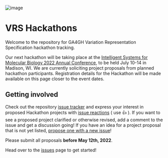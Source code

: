 ![image](https://user-images.githubusercontent.com/811065/152251526-f59594e4-5a87-47e8-aa71-a2ed53fe6e95.png)

# VRS Hackathons
Welcome to the repository for GA4GH Variation Representation Specification hackathon tracking. 

Our next hackathon will be taking place at the 
[Intelligent Systems for Molecular Biology 2022 Annual Conference](https://www.iscb.org/ismb2022),
to be held July 10-14 in Madison, WI. We are currently soliciting project 
proposals from planned hackathon participants. Registration details for the Hackathon will be
made available on this page closer to the event dates.

## Getting involved

Check out the repository [issue tracker](https://github.com/ga4gh/vrs-hackathons/issues?q=is%3Aissue+is%3Aopen+label%3A%22project+proposal%22) 
and express your interest in proposed Hackathon projects with [issue reactions](https://github.blog/2016-03-10-add-reactions-to-pull-requests-issues-and-comments/) 
( use 👍 ). If you want to see a proposed project clarified or otherwise revised, add a comment 
to the issue and get a discussion going! If you have an idea for a project proposal that is not
yet listed, [propose one with a new issue](https://github.com/ga4gh/vrs-hackathons/issues/new?assignees=&labels=project+proposal&template=project-proposal-template.md&title=)! 

Please submit all proposals **before May 12th, 2022**.

Head over to the [issues](https://github.com/ga4gh/vrs-hackathons/issues) page to get started!
